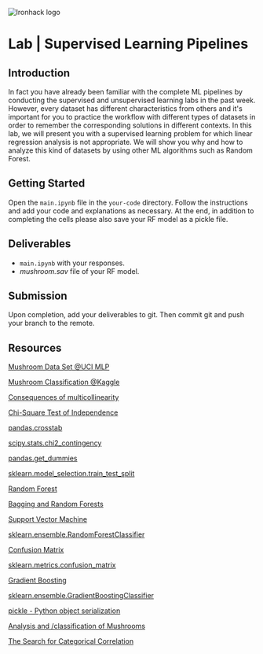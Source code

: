 ![Ironhack logo](https://i.imgur.com/1QgrNNw.png)

# Lab | Supervised Learning Pipelines

## Introduction

In fact you have already been familiar with the complete ML pipelines by conducting the supervised and unsupervised learning labs in the past week. However, every dataset has different characteristics from others and it's important for you to practice the workflow with different types of datasets in order to remember the corresponding solutions in different contexts. In this lab, we will present you with a supervised learning problem for which linear regression analysis is not appropriate. We will show you why and how to analyze this kind of datasets by using other ML algorithms such as Random Forest.

## Getting Started

Open the `main.ipynb` file in the `your-code` directory. Follow the instructions and add your code and explanations as necessary. At the end, in addition to completing the cells please also save your RF model as a pickle file.

## Deliverables

- `main.ipynb` with your responses.
- *mushroom.sav* file of your RF model.

## Submission

Upon completion, add your deliverables to git. Then commit git and push your branch to the remote.

## Resources

[Mushroom Data Set @UCI MLP](https://archive.ics.uci.edu/ml/datasets/mushroom)

[Mushroom Classification @Kaggle](https://www.kaggle.com/uciml/mushroom-classification)

[Consequences of multicollinearity](https://en.wikipedia.org/wiki/Multicollinearity#Consequences_of_multicollinearity)

[Chi-Square Test of Independence](https://onlinecourses.science.psu.edu/stat500/node/56/)

[pandas.crosstab](https://pandas.pydata.org/pandas-docs/stable/generated/pandas.crosstab.html)

[scipy.stats.chi2_contingency](https://docs.scipy.org/doc/scipy-0.15.1/reference/generated/scipy.stats.chi2_contingency.html)

[pandas.get_dummies](https://pandas.pydata.org/pandas-docs/stable/generated/pandas.get_dummies.html)

[sklearn.model_selection.train_test_split](https://scikit-learn.org/stable/modules/generated/sklearn.model_selection.train_test_split.html)

[Random Forest](https://en.wikipedia.org/wiki/Random_forest)

[Bagging and Random Forests](https://onlinecourses.science.psu.edu/stat857/node/179/)

[Support Vector Machine](https://en.wikipedia.org/wiki/Support_vector_machine)

[sklearn.ensemble.RandomForestClassifier]([documentation](https://scikit-learn.org/stable/modules/generated/sklearn.ensemble.RandomForestClassifier.html))

[Confusion Matrix](https://en.wikipedia.org/wiki/Confusion_matrix)

[sklearn.metrics.confusion_matrix](https://scikit-learn.org/stable/modules/generated/sklearn.metrics.confusion_matrix.html)

[Gradient Boosting](http://blog.kaggle.com/2017/01/23/a-kaggle-master-explains-gradient-boosting/)

[sklearn.ensemble.GradientBoostingClassifier](https://scikit-learn.org/stable/modules/generated/sklearn.ensemble.GradientBoostingClassifier.html)

[pickle - Python object serialization](https://docs.python.org/3/library/pickle.html)

[Analysis and /classification of Mushrooms](https://www.kaggle.com/haimfeld87/analysis-and-classification-of-mushrooms)

[The Search for Categorical Correlation](https://towardsdatascience.com/the-search-for-categorical-correlation-a1cf7f1888c9)

